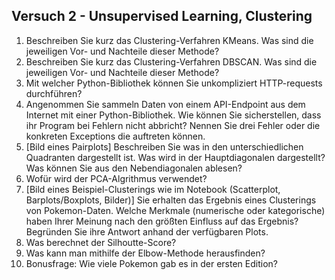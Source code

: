 ## Versuch 2 - Unsupervised Learning, Clustering

 1. Beschreiben Sie kurz das Clustering-Verfahren KMeans. Was sind die jeweiligen Vor- und Nachteile dieser Methode?
 2. Beschreiben Sie kurz das Clustering-Verfahren DBSCAN. Was sind die jeweiligen Vor- und Nachteile dieser Methode?
 3. Mit welcher Python-Bibliothek können Sie unkompliziert HTTP-requests durchführen?
 4. Angenommen Sie sammeln Daten von einem API-Endpoint aus dem Internet mit einer Python-Bibliothek. Wie können Sie sicherstellen, dass ihr Program bei Fehlern nicht abbricht? Nennen Sie drei Fehler oder die konkreten Exceptions die auftreten können.
 5. [Bild eines Pairplots] Beschreiben Sie was in den unterschiedlichen Quadranten dargestellt ist. Was wird in der Hauptdiagonalen dargestellt? Was können Sie aus den Nebendiagonalen ablesen?
 6. Wofür wird der PCA-Algrithmus verwendet?
 7. [Bild eines Beispiel-Clusterings wie im Notebook (Scatterplot, Barplots/Boxplots, Bilder)] Sie erhalten das Ergebnis eines Clusterings von Pokemon-Daten. Welche Merkmale (numerische oder kategorische) haben Ihrer Meinung nach den größten Einfluss auf das Ergebnis? Begründen Sie ihre Antwort anhand der verfügbaren Plots.
 8. Was berechnet der Silhoutte-Score?
 9. Was kann man mithilfe der Elbow-Methode herausfinden?
10. Bonusfrage: Wie viele Pokemon gab es in der ersten Edition?
